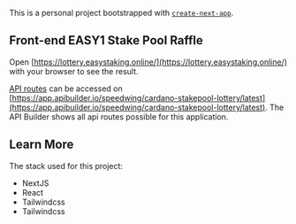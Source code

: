 This is a personal project bootstrapped with [`create-next-app`](https://github.com/vercel/next.js/tree/canary/packages/create-next-app).

## Front-end EASY1 Stake Pool Raffle

Open [https://lottery.easystaking.online/](https://lottery.easystaking.online/) with your browser to see the result.

[API routes](https://app.apibuilder.io/speedwing/cardano-stakepool-lottery/latest) can be accessed on [https://app.apibuilder.io/speedwing/cardano-stakepool-lottery/latest](https://app.apibuilder.io/speedwing/cardano-stakepool-lottery/latest). The API Builder shows all api routes possible for this application.

## Learn More

The stack used for this project:

- NextJS
- React
- Tailwindcss
- Tailwindcss
